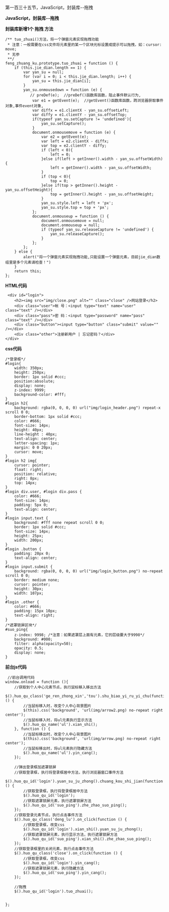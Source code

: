 第一百三十五节，JavaScript，封装库--拖拽

**JavaScript，封装库--拖拽**

****封装库新增1个 **拖拽** 方法****



    
    
    /** tuo_zhuai()方法，将一个弹窗元素实现拖拽功能
     * 注意：一般需要在css文件将元素里的某一个区块光标设置成提示可以拖拽，如：cursor: move;
     * 无参
     **/
    feng_zhuang_ku.prototype.tuo_zhuai = function () {
        if (this.jie_dian.length == 1) {
            var yan_su = null;
            for (var i = 0; i < this.jie_dian.length; i++) {
                yan_su = this.jie_dian[i];
            }
            yan_su.onmousedown = function (e) {
               // preDef(e);  //preDef()函数库函数，阻止事件默认行为,
                var e1 = getEvent(e);  //getEvent()函数库函数，跨浏览器获取事件对象,事件event对象,
                var diffx = e1.clientX - yan_su.offsetLeft;
                var diffy = e1.clientY - yan_su.offsetTop;
                if(typeof yan_su.setCapture != 'undefined'){
                    yan_su.setCapture();
                }
                document.onmousemove = function (e) {
                    var e2 = getEvent(e);
                    var left = e2.clientX - diffx;
                    var top = e2.clientY - diffy;
                    if (left < 0){
                        left = 0;
                    }else if(left > getInner().width - yan_su.offsetWidth){
                        left = getInner().width - yan_su.offsetWidth;
                    }
                    if (top < 0){
                        top = 0;
                    }else if(top > getInner().height - yan_su.offsetHeight){
                        top = getInner().height - yan_su.offsetHeight;
                    }
                    yan_su.style.left = left + 'px';
                    yan_su.style.top = top + 'px';
                };
                document.onmouseup = function () {
                    document.onmousemove = null;
                    document.onmouseup = null;
                    if (typeof yan_su.releaseCapture != 'undefined') {
                        yan_su.releaseCapture();
                    }
                };
            };
        } else {
            alert("将一个弹窗元素实现拖拽功能,只能设置一个弹窗元素，目前jie_dian数组里是多个元素请检查！")
        }
        return this;
    };



**HTML代码**

    
    
     <div id="login">
        <h2><img src="img/close.png" alt="" class="close" />网站登录</h2>
        <div class="user">帐 号：<input type="text" name="user" class="text" /></div>
        <div class="pass">密 码：<input type="password" name="pass" class="text" /></div>
        <div class="button"><input type="button" class="submit" value="" /></div>
        <div class="other">注册新用户 | 忘记密码？</div>
    </div>



**css代码**



    
    
    /*登录框*/
    #login{
        width: 350px;
        height: 250px;
        border: 1px solid #ccc;
        position:absolute;
        display: none;
        z-index: 9999;
        background-color: #fff;
    }
    #login h2{
        background: rgba(0, 0, 0, 0) url("img/login_header.png") repeat-x scroll 0 0;
        border-bottom: 1px solid #ccc;
        color: #666;
        font-size: 14px;
        height: 40px;
        line-height : 40px;
        text-align: center;
        letter-spacing: 1px;
        margin: 0 0 20px;
        cursor: move;
    }
    #login h2 img{
        cursor: pointer;
        float: right;
        position: relative;
        right: 8px;
        top: 14px;
    }
    #login div.user, #login div.pass {
        color: #666;
        font-size: 14px;
        padding: 5px 0;
        text-align: center;
    }
    #login input.text {
        background: #fff none repeat scroll 0 0;
        border: 1px solid #ccc;
        font-size: 14px;
        height: 25px;
        width: 200px;
    }
    #login .button {
        padding: 20px 0;
        text-align: center;
    }
    #login input.submit {
        background: rgba(0, 0, 0, 0) url("img/login_button.png") no-repeat scroll 0 0;
        border: medium none;
        cursor: pointer;
        height: 30px;
        width: 107px;
    }
    #login .other {
        color: #666;
        padding: 15px 10px;
        text-align: right;
    }
    /*遮罩锁屏区块*/
    #suo_ping{
        z-index: 9998; /*注意：如果遮罩层上面有元素，它的层级要大于9998*/
        background: #000;
        filter: alpha(opacity=50);
        opacity: 0.5;
        display: none;
    }



**前台js代码**

    
    
     //前台调用代码
    window.onload = function (){
        //获取到个人中心元素节点，执行鼠标移入移出方法
        $().huo_qu_class('ge_ren_zhong_xin','tou').shu_biao_yi_ru_yi_chu(function () {
            //当鼠标移入时，改变个人中心背景图片
            $(this).css('background', 'url(img/arrow2.png) no-repeat right center');
            //当鼠标移入时，将ul元素执行显示方法
            $().huo_qu_name('ul').xian_shi();
        }, function () {
            //当鼠标移出时，改变个人中心背景图片
            $(this).css('background', 'url(img/arrow.png) no-repeat right center');
            //当鼠标移出时，将ul元素执行隐藏方法
            $().huo_qu_name('ul').yin_cang();
        });
    
        //弹出登录框加遮罩锁屏
        //获取登录框，执行将登录框居中方法，执行浏览器窗口事件方法
        $().huo_qu_id('login').yuan_su_ju_zhong().chuang_kou_shi_jian(function () {
            //获取登录框，执行将登录框居中方法
            $().huo_qu_id('login');
            //获取遮罩锁屏元素，执行遮罩锁屏方法
            $().huo_qu_id('suo_ping').zhe_zhao_suo_ping();
        });
        //获取登录元素节点，执行点击事件方法
        $().huo_qu_class('deng_lu').on_click(function () {
            //获取登录框，改变css
            $().huo_qu_id('login').xian_shi().yuan_su_ju_zhong();
            //获取遮罩锁屏元素，执行显示方法，执行遮罩锁屏方法
            $().huo_qu_id('suo_ping').xian_shi().zhe_zhao_suo_ping();
        });
        //获取登录框里的关闭元素，执行点击事件方法
        $().huo_qu_class('close').on_click(function () {
            //获取登录框，改变css
            $().huo_qu_id('login').yin_cang();
            //获取遮罩锁屏元素，执行隐藏方法
            $().huo_qu_id('suo_ping').yin_cang();
        });
    
        //拖拽
        $().huo_qu_id('login').tuo_zhuai();
    
    
    };



